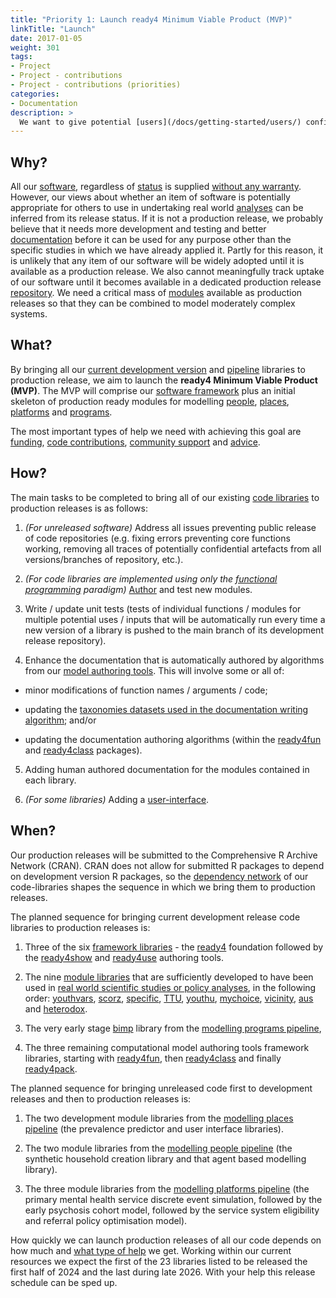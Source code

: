 ```yaml
---
title: "Priority 1: Launch ready4 Minimum Viable Product (MVP)"
linkTitle: "Launch"
date: 2017-01-05
weight: 301
tags:
- Project
- Project - contributions
- Project - contributions (priorities)
categories:
- Documentation
description: >
  We want to give potential [users](/docs/getting-started/users/) confidence that they can appropriately apply ready4 to their decision problems by bringing all our existing [development release](/docs/software/status/development-releases/) and [unreleased](/docs/software/status/unreleased/) software to [production release](/docs/software/status/production-releases/) status.
---
```



## Why?
All our [software](/docs/software/), regardless of [status](/docs/software/status/) is supplied [without any warranty](/docs/software/terms/disclaimer/). However, our views about whether an item of software is potentially appropriate for others to use in undertaking real world [analyses](/docs/model/analyses/) can be inferred from its release status. If it is not a production release, we probably believe that it needs more development and testing and better [documentation](/docs/software/libraries/documentation/) before it can be used for any purpose other than the specific studies in which we have already applied it. Partly for this reason, it is unlikely that any item of our software will be widely adopted until it is available as a production release. We also cannot meaningfully track uptake of our software until it becomes available in a dedicated production release [repository](/docs/software/repositories/). We need a critical mass of [modules](/docs/getting-started/concepts/module/) available as production releases so that they can be combined to model moderately complex systems.

## What?
By bringing all our [current development version](docs/getting-started/software/libraries/types/) and [pipeline](/docs/model/modules/pipeline/) libraries to production release, we aim to launch the **ready4 Minimum Viable Product (MVP)**. The MVP will comprise our [software framework](/docs/framework/) plus an initial skeleton of production ready modules for modelling [people](/docs/model/modules/using-modules/people/), [places](/docs/model/modules/using-modules/places/), [platforms](/docs/model/modules/using-modules/platforms/) and [programs](/docs/model/modules/using-modules/programs/). 

The most important types of help we need with achieving this goal are [funding](/docs/contribution-guidelines/contribution-types/funding/),
[code contributions](/docs/contribution-guidelines/contribution-types/code/), [community support](/docs/contribution-guidelines/contribution-types/community/) and [advice](/docs/contribution-guidelines/contribution-types/advisory/).

## How?
The main tasks to be completed to bring all of our existing [code libraries](/docs/software/libraries/) to production releases is as follows:

1. *(For unreleased software)* Address all issues preventing public release of code repositories (e.g. fixing errors preventing core functions working, removing all traces of potentially confidential artefacts from all versions/branches of repository, etc.).

2. *(For code libraries are implemented using only the [functional programming](/docs/framework/implementation/paradigm/functional/) paradigm)* [Author](/docs/framework/use/authoring-modules/) and test new modules.

3. Write / update unit tests (tests of individual functions / modules for multiple potential uses / inputs that will be automatically run every time a new version of a library is pushed to the main branch of its development release repository).

4. Enhance the documentation that is automatically authored by algorithms from our [model authoring tools](/docs/software/libraries/installation/authoring-tools/code-development/). This will involve some or all of: 

- minor modifications of function names / arguments / code;

- updating the [taxonomies datasets used in the documentation writing algorithm](/docs/framework/use/authoring-modules/authoring-algorithms/); and/or 

- updating the documentation authoring algorithms (within the [ready4fun](https://ready4-dev.github.io/ready4fun/) and [ready4class](https://ready4-dev.github.io/ready4class/) packages).

5. Adding human authored documentation for the modules contained in each library.

6. *(For some libraries)* Adding a [user-interface](/docs/software/user-interfaces/).

## When?
Our production releases will be submitted to the Comprehensive R Archive Network (CRAN). CRAN does not allow for submitted R packages to depend on development version R packages, so the [dependency network](/docs/software/libraries/dependencies/) of our code-libraries shapes the sequence in which we bring them to production releases.

The planned sequence for bringing current development release code libraries to production releases is: 

1. Three of the six [framework libraries](/docs/software/libraries/types/framework/) - the [ready4](https://ready4-dev.github.io/ready4/) foundation followed by the [ready4show](https://ready4-dev.github.io/ready4show/) and [ready4use](https://ready4-dev.github.io/ready4use/) authoring tools.

2. The nine [module libraries](/docs/software/libraries/types/module/) that are sufficiently developed to have been used in [real world scientific studies or policy analyses](/docs/examples/), in the following order: [youthvars](https://ready4-dev.github.io/youthvars/), [scorz](https://ready4-dev.github.io/scorz/), [specific](https://ready4-dev.github.io/specific/), [TTU](https://ready4-dev.github.io/TTU/), [youthu](https://ready4-dev.github.io/youthu/), [mychoice](https://ready4-dev.github.io/mychoice/), [vicinity](https://ready4-dev.github.io/vicinity/), [aus](https://ready4-dev.github.io/aus/) and [heterodox](https://ready4-dev.github.io/heterodox/). 

3. The very early stage [bimp](https://ready4-dev.github.io/bimp/) library from the [modelling programs pipeline](/docs/model/modules/pipeline/pipeline-programs/), 

4. The three remaining computational model authoring tools framework libraries, starting with [ready4fun](https://ready4-dev.github.io/ready4fun/), then [ready4class](https://ready4-dev.github.io/ready4class/) and finally [ready4pack](https://ready4-dev.github.io/ready4pack/).

The planned sequence for bringing unreleased code first to development releases and then to production releases is:

1. The two development module libraries from the [modelling places pipeline](/docs/model/modules/pipeline/pipeline-places/) (the prevalence predictor and user interface libraries).

2. The two module libraries from the [modelling people pipeline](/docs/model/modules/pipeline/pipeline-people/) (the synthetic household creation library and that agent based modelling library).

3. The three module libraries from the [modelling platforms pipeline](/docs/model/modules/pipeline/pipeline-platforms/) (the primary mental health service discrete event simulation, followed by the early psychosis cohort model, followed by the service system eligibility and referral policy optimisation model).

How quickly we can launch production releases of all our code depends on how much and [what type of help](/docs/contribution-guidelines/contribution-types/) we get. Working within our current resources we expect the first of the 23 libraries listed to be released the first half of 2024 and the last during late 2026. With your help this release schedule can be sped up.
